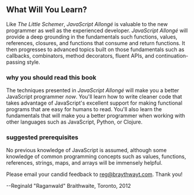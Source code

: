 ## What Will You Learn?

Like *The Little Schemer*, *JavaScript Allongé* is valuable to the new programmer as well as the experienced developer. *JavaScript Allongé* will provide a deep grounding in the fundamentals such functions, values, references, closures, and functions that consume and return functions. It then progresses to advanced topics built on those fundamentals such as callbacks, combinators, method decorators, fluent APIs, and continuation-passing style.

### why you should read this book

The techniques presented in *JavaScript Allongé* will make you a better JavaScript programmer *now*. You'll learn how to write cleaner code that takes advantage of JavaScript's excellent support for making functional programs that are easy for humans to read. You'll also learn the fundamentals that will make you a better programmer when working with other languages such as JavaScript, Python, or Clojure.

### suggested prerequisites

No previous knowledge of JavaScript is assumed, although some knowledge of common programming concepts such as values, functions, references, strings, maps, and arrays will be immensely helpful.

Please email your candid feedback to [reg@braythwayt.com](mailto:reg@braythwayt.com). Thank you!

--Reginald "Raganwald" Braithwaite, Toronto, 2012